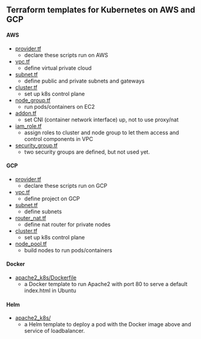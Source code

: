 ## Terraform templates for Kubernetes on AWS and GCP
#### AWS
* [provider.tf](https://github.com/changsukang/k8s_terraform_templates/blob/main/aws/provider.tf)
  * declare these scripts run on AWS
* [vpc.tf](https://github.com/changsukang/k8s_terraform_templates/blob/main/aws/vpc.tf)
  * define virtual private cloud
* [subnet.tf](https://github.com/changsukang/k8s_terraform_templates/blob/main/aws/subnet.tf)
  * define public and private subnets and gateways
* [cluster.tf](https://github.com/changsukang/k8s_terraform_templates/blob/main/aws/cluster.tf)
  * set up k8s control plane
* [node_group.tf](https://github.com/changsukang/k8s_terraform_templates/blob/main/aws/node_group.tf)
  * run pods/containers on EC2
* [addon.tf](https://github.com/changsukang/k8s_terraform_templates/blob/main/aws/addon.tf)
  * set CNI (container network interface) up, not to use proxy/nat
* [iam_role.tf](https://github.com/changsukang/k8s_terraform_templates/blob/main/aws/iam_role.tf)
  * assign roles to cluster and node group to let them access and control components in VPC
* [security_group.tf](https://github.com/changsukang/k8s_terraform_templates/blob/main/aws/security_group.tf)
  * two security groups are defined, but not used yet.
#### GCP
* [provider.tf](https://github.com/changsukang/k8s_terraform_templates/blob/main/gcp/provider.tf)
  * declare these scripts run on GCP
* [vpc.tf](https://github.com/changsukang/k8s_terraform_templates/blob/main/gcp/vpc.tf)
  * define project on GCP
* [subnet.tf](https://github.com/changsukang/k8s_terraform_templates/blob/main/gcp/subnet.tf)
  * define subnets
* [router_nat.tf](https://github.com/changsukang/k8s_terraform_templates/blob/main/gcp/router_nat.tf)
  * define nat router for private nodes
* [cluster.tf](https://github.com/changsukang/k8s_terraform_templates/blob/main/gcp/cluster.tf)
  * set up k8s control plane
* [node_pool.tf](https://github.com/changsukang/k8s_terraform_templates/blob/main/gcp/node_pool.tf)
  * build nodes to run pods/containers
#### Docker
* [apache2_k8s/Dockerfile](https://github.com/changsukang/k8s_terraform_templates/blob/main/docker/apache2_k8s/Dockerfile)
  * a Docker template to run Apache2 with port 80 to serve a default index.html in Ubuntu
#### Helm
* [apache2_k8s/](https://github.com/changsukang/k8s_terraform_templates/tree/main/helm/apache2_k8s)
  * a Helm template to deploy a pod with the Docker image above and service of loadbalancer.
